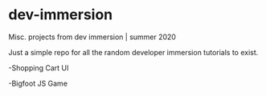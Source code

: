 # dev-immersion
Misc. projects from dev immersion | summer 2020

Just a simple repo for all the random developer immersion tutorials to exist. 

-Shopping Cart UI

-Bigfoot JS Game
